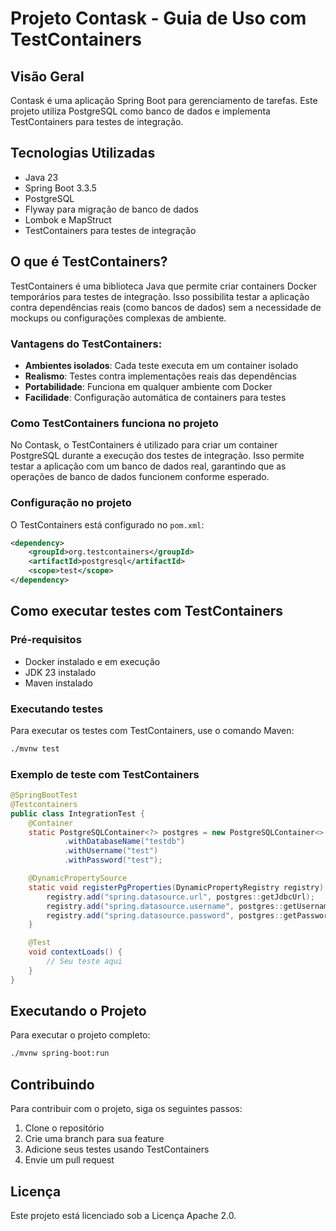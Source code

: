 # Projeto Contask - Guia de Uso com TestContainers

## Visão Geral
Contask é uma aplicação Spring Boot para gerenciamento de tarefas. Este projeto utiliza PostgreSQL como banco de dados e implementa TestContainers para testes de integração.

## Tecnologias Utilizadas
- Java 23
- Spring Boot 3.3.5
- PostgreSQL
- Flyway para migração de banco de dados
- Lombok e MapStruct
- TestContainers para testes de integração

## O que é TestContainers?
TestContainers é uma biblioteca Java que permite criar containers Docker temporários para testes de integração. Isso possibilita testar a aplicação contra dependências reais (como bancos de dados) sem a necessidade de mockups ou configurações complexas de ambiente.

### Vantagens do TestContainers:
- **Ambientes isolados**: Cada teste executa em um container isolado
- **Realismo**: Testes contra implementações reais das dependências
- **Portabilidade**: Funciona em qualquer ambiente com Docker
- **Facilidade**: Configuração automática de containers para testes

### Como TestContainers funciona no projeto
No Contask, o TestContainers é utilizado para criar um container PostgreSQL durante a execução dos testes de integração. Isso permite testar a aplicação com um banco de dados real, garantindo que as operações de banco de dados funcionem conforme esperado.

### Configuração no projeto
O TestContainers está configurado no `pom.xml`:

```xml
<dependency>
    <groupId>org.testcontainers</groupId>
    <artifactId>postgresql</artifactId>
    <scope>test</scope>
</dependency>
```

## Como executar testes com TestContainers
### Pré-requisitos
- Docker instalado e em execução
- JDK 23 instalado
- Maven instalado

### Executando testes
Para executar os testes com TestContainers, use o comando Maven:

```bash
./mvnw test
```

### Exemplo de teste com TestContainers
```java
@SpringBootTest
@Testcontainers
public class IntegrationTest {
    @Container
    static PostgreSQLContainer<?> postgres = new PostgreSQLContainer<>("postgres:latest")
            .withDatabaseName("testdb")
            .withUsername("test")
            .withPassword("test");

    @DynamicPropertySource
    static void registerPgProperties(DynamicPropertyRegistry registry) {
        registry.add("spring.datasource.url", postgres::getJdbcUrl);
        registry.add("spring.datasource.username", postgres::getUsername);
        registry.add("spring.datasource.password", postgres::getPassword);
    }

    @Test
    void contextLoads() {
        // Seu teste aqui
    }
}
```

## Executando o Projeto
Para executar o projeto completo:

```bash
./mvnw spring-boot:run
```

## Contribuindo
Para contribuir com o projeto, siga os seguintes passos:

1. Clone o repositório
2. Crie uma branch para sua feature
3. Adicione seus testes usando TestContainers
4. Envie um pull request

## Licença
Este projeto está licenciado sob a Licença Apache 2.0.
